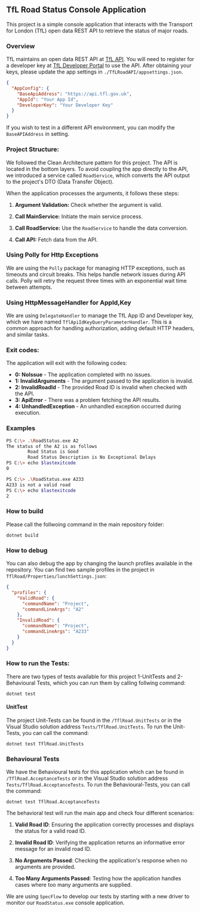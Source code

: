 
## TfL Road Status Console Application

This project is a simple console application that interacts with the Transport for London (TfL) open data REST API to retrieve the status of major roads.

### Overview

TfL maintains an open data REST API at [TfL API](https://api.tfl.gov.uk). You will need to register for a developer key at [TfL Developer Portal](https://api-portal.tfl.gov.uk/) to use the API. After obtaining your keys, please update the app settings in `./TfLRoadAPI/appsettings.json`.
```json
{
  "AppConfig": {
    "BaseApiAddress": "https://api.tfl.gov.uk",
    "AppId": "Your App Id",
    "DeveloperKey": "Your Developer Key"
  }
}
```
If you wish to test in a different API environment, you can modify the `BaseAPIAddress` in setting.

### Project Structure:
We followed the Clean Architecture pattern for this project. The API is located in the bottom layers. To avoid coupling the app directly to the API, we introduced a service called `RoadService`, which converts the API output to the project's DTO (Data Transfer Object).

When the application processes the arguments, it follows these steps:

1.  **Argument Validation:** Check whether the argument is valid.
    
2.  **Call MainService:** Initiate the main service process.
    
3.  **Call RoadService:** Use the `RoadService` to handle the data conversion.
    
4.  **Call API:** Fetch data from the API.

### Using Polly for Http Exceptions
We are using the `Polly` package for managing HTTP exceptions, such as timeouts and circuit breaks. This helps handle network issues during API calls. Polly will retry the request three times with an exponential wait time between attempts.

### Using HttpMessageHandler for AppId,Key
We are using `DelegateHandler` to manage the TfL App ID and Developer key, which we have named `TflApiIdKeyQueryParameterHandler`. This is a common approach for handling authorization, adding default HTTP headers, and similar tasks.

### Exit codes:
The application will exit with the following codes:
-   **0: NoIssue** - The application completed with no issues.
-   **1: InvalidArguments** - The argument passed to the application is invalid.
-   **2: InvalidRoadId** - The provided Road ID is invalid when checked with the API.
-   **3: ApiError** - There was a problem fetching the API results.
-   **4: UnhandledException** - An unhandled exception occurred during execution.

### Examples

```sh
PS C:\> .\RoadStatus.exe A2
The status of the A2 is as follows
        Road Status is Good
        Road Status Description is No Exceptional Delays
PS C:\> echo $lastexitcode
0
```

```sh
PS C:\> .\RoadStatus.exe A233
A233 is not a valid road
PS C:\> echo $lastexitcode
2
```

### How to build
Please call the follwoing command in the main repository folder:
```
dotnet build
```

### How to debug

You can also debug the app by changing the launch profiles available in the repository. You can find two sample profiles in the project in `TflRoad/Properties/lunchSettings.json`:

```json
{
  "profiles": {
    "ValidRoad": {
      "commandName": "Project",
      "commandLineArgs": "A2"
    },
    "InvalidRoad": {
      "commandName": "Project",
      "commandLineArgs": "A233"
    }
  }
}
```

### How to run the Tests:
There are two types of tests available for this project 1-UnitTests and 2-Behavioural Tests, which you can run them by calling follwing command:
```
dotnet test
```
#### UnitTest
The project Unit-Tests can be found in the `/TflRoad.UnitTests` or in the Visual Studio solution address `Tests/TflRoad.UnitTests`. To run the Unit-Tests, you can call the command:
```
dotnet test TflRoad.UnitTests
```

### Behavioural Tests
We have the Behavioural tests for this application which can be found in `/TflRoad.AcceptanceTests`  or in the Visual Studio solution address `Tests/TflRoad.AcceptanceTests`. To run the Behavioural-Tests, you can call the command:
```
dotnet test TflRoad.AcceptanceTests
```
The behavioral test will run the main app and check four different scenarios:

1.  **Valid Road ID**: Ensuring the application correctly processes and displays the status for a valid road ID.
    
2.  **Invalid Road ID**: Verifying the application returns an informative error message for an invalid road ID.
    
3.  **No Arguments Passed**: Checking the application's response when no arguments are provided.
    
4.  **Too Many Arguments Passed**: Testing how the application handles cases where too many arguments are supplied.

We are using `SpecFlow`  to develop our tests by starting with a new driver to monitor our `RoadStatus.exe`  console application.